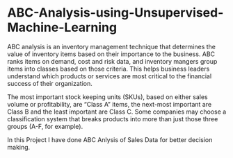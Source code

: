 # ABC-Analysis-using-Unsupervised-Machine-Learning

ABC analysis is an inventory management technique that determines the value of inventory items based on their importance to the business. ABC ranks items on demand, cost and risk data, and inventory mangers group items into classes based on those criteria. This helps business leaders understand which products or services are most critical to the financial success of their organization.

The most important stock keeping units (SKUs), based on either sales volume or profitability, are “Class A” items, the next-most important are Class B and the least important are Class C. Some companies may choose a classification system that breaks products into more than just those three groups (A-F, for example).

In this Project I have done ABC Anlysis of Sales Data for better decision making.
